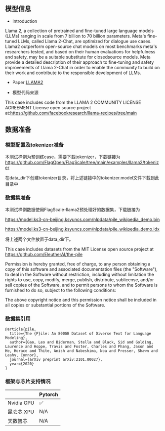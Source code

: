 ## 模型信息
- Introduction

Llama 2, a collection of pretrained and fine-tuned large language models (LLMs) ranging in scale from 7 billion to 70 billion parameters. Meta's fine-tuned LLMs, called Llama 2-Chat, are optimized for dialogue use cases. Llama2 outperform open-source chat models on most benchmarks meta's researchers tested, and based on their human evaluations for helpfulness and safety, may be a suitable substitute for closedsource models. Meta provide a detailed description of their approach to fine-tuning and safety improvements of Llama 2-Chat in order to enable the community to build on their work and contribute to the responsible development of LLMs.

- Paper
[LLAMA2](https://arxiv.org/pdf/2307.09288.pdf) 

- 模型代码来源 

This case includes code from the LLAMA 2 COMMUNITY LICENSE AGREEMENT License open source project at:https://github.com/facebookresearch/llama-recipes/tree/main


## 数据准备

### 模型配置及tokenizer准备

本测试样例为预训练case，需要下载tokenizer，下载链接为 https://github.com/FlagOpen/FlagScale/tree/main/examples/llama2/tokenizer

在data_dir下创建tokenizer目录，将上述链接中的tokenizer.model文件下载到此目录中


### 数据集准备

本测试样例数据使用FlagScale-llama2预处理好的数据集，下载链接为

https://model.ks3-cn-beijing.ksyuncs.com/nlpdata/pile_wikipedia_demo.bin

https://model.ks3-cn-beijing.ksyuncs.com/nlpdata/pile_wikipedia_demo.idx

将上述两个文件放置于data_dir下。

This case includes datasets from the MIT License open source project at https://github.com/EleutherAI/the-pile

Permission is hereby granted, free of charge, to any person obtaining a copy
of this software and associated documentation files (the "Software"), to deal
in the Software without restriction, including without limitation the rights
to use, copy, modify, merge, publish, distribute, sublicense, and/or sell
copies of the Software, and to permit persons to whom the Software is
furnished to do so, subject to the following conditions:

The above copyright notice and this permission notice shall be included in all
copies or substantial portions of the Software.

### 数据集引用

```
@article{pile,
  title={The {P}ile: An 800GB Dataset of Diverse Text for Language Modeling},
  author={Gao, Leo and Biderman, Stella and Black, Sid and Golding, Laurence and Hoppe, Travis and Foster, Charles and Phang, Jason and He, Horace and Thite, Anish and Nabeshima, Noa and Presser, Shawn and Leahy, Connor},
  journal={arXiv preprint arXiv:2101.00027},
  year={2020}
}
```

### 框架与芯片支持情况
|            | Pytorch |
| ---------- | ------- |
| Nvidia GPU | ✅       |
| 昆仑芯 XPU | N/A     |
| 天数智芯   | N/A     |